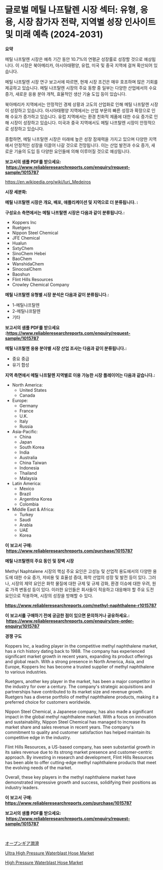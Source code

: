 <p><h1>글로벌 메틸 나프탈렌 시장 섹터: 유형, 응용, 시장 참가자 전략, 지역별 성장 인사이트 및 미래 예측 (2024-2031)</h1></p><p><strong>요약</strong></p>
<p><p>메틸 나프탈렌 시장은 예측 기간 동안 10.7%의 연평균 성장률로 성장할 것으로 예상됩니다. 이 시장은 북아메리카, 아시아태평양, 유럽, 미국 및 중국 지역에 걸쳐 확산되어 있습니다.</p><p>메틸 나프탈렌 시장 연구 보고서에 따르면, 현재 시장 조건은 매우 호조하며 많은 기회를 제공하고 있습니다. 메틸 나프탈렌 시장의 주요 동향 중 일부는 다양한 산업에서의 수요 증가, 새로운 응용 분야 개척, 효율적인 생산 기술 도입 등이 있습니다.</p><p>북아메리카 지역에서는 안정적인 경제 상황과 고도의 산업화로 인해 메틸 나프탈렌 시장이 성장하고 있습니다. 아시아태평양 지역에서는 산업 부문의 빠른 성장과 확장으로 인해 수요가 증가하고 있습니다. 유럽 지역에서는 환경 친화적 제품에 대한 수요 증가로 인해 시장이 성장하고 있습니다. 미국과 중국 지역에서도 메틸 나프탈렌 시장이 안정적으로 성장하고 있습니다.</p><p>종합하면, 메틸 나프탈렌 시장은 미래에 높은 성장 잠재력을 가지고 있으며 다양한 지역에서 안정적인 성장을 이끌어 나갈 것으로 전망됩니다. 이는 산업 발전과 수요 증가, 새로운 기술의 도입 등 다양한 요인들에 의해 이루어질 것으로 예상됩니다.</p></p>
<p><strong>보고서의 샘플 PDF를 받으세요: &nbsp;<a href="https://www.reliableresearchreports.com/enquiry/request-sample/1015787">https://www.reliableresearchreports.com/enquiry/request-sample/1015787</a></strong></p>
<p><a href="https://en.wikipedia.org/wiki/Iuri_Medeiros">https://en.wikipedia.org/wiki/Iuri_Medeiros</a></p>
<p><strong>시장 세분화:</strong></p>
<p><strong> 메틸 나프탈렌 시장은 개요, 배포, 애플리케이션 및 지역으로 더 분류됩니다. :</strong></p>
<p><strong>구성요소 측면에서는 메틸 나프탈렌 시장은 다음과 같이 분류됩니다.:</strong></p>
<p><ul><li>Koppers Inc</li><li>Ruetgers</li><li>Nippon Steel Chemical</li><li>JFE Chemical</li><li>Hualun</li><li>SxtyChem</li><li>SinoChem Hebei</li><li>BaoChem</li><li>WanshidaChem</li><li>SinocoalChem</li><li>Baoshun</li><li>Flint Hills Resources</li><li>Crowley Chemical Company</li></ul></p>
<p><strong> 메틸 나프탈렌 유형별 시장 분석은 다음과 같이 분류됩니다.:</strong></p>
<p><ul><li>1-메틸나프탈렌</li><li>2-메틸나프탈렌</li><li>기타</li></ul></p>
<p><strong>보고서의 샘플 PDF를 받으세요 :<a href="https://www.reliableresearchreports.com/enquiry/request-sample/1015787">https://www.reliableresearchreports.com/enquiry/request-sample/1015787</a></strong></p>
<p><strong> 메틸 나프탈렌 응용 분야별 시장 산업 조사는 다음과 같이 분류됩니다.:</strong></p>
<p><ul><li>중요 중급</li><li>유기 합성</li></ul></p>
<p><strong>지역 측면에서 메틸 나프탈렌 지역별로 이용 가능한 시장 플레이어는 다음과 같습니다.:</strong></p>
<p><ul>
    <li>
        North America:
        <ul>
            <li>United States</li>
            <li>Canada</li>
        </ul>
    </li>
    <li>
        Europe:
        <ul>
            <li>Germany</li>
            <li>France</li>
            <li>U.K.</li>
            <li>Italy</li>
            <li>Russia</li>
        </ul>
    </li>
    <li>
        Asia-Pacific:
        <ul>
            <li>China</li>
            <li>Japan</li>
            <li>South Korea</li>
            <li>India</li>
            <li>Australia</li>
            <li>China Taiwan</li>
            <li>Indonesia</li>
            <li>Thailand</li>
            <li>Malaysia</li>
        </ul>
    </li>
    <li>
        Latin America:
        <ul>
            <li>Mexico</li>
            <li>Brazil</li>
            <li>Argentina Korea</li>
            <li>Colombia</li>
        </ul>
    </li>
    <li>
        Middle East & Africa:
        <ul>
            <li>Turkey</li>
            <li>Saudi</li>
            <li>Arabia</li>
            <li>UAE</li>
            <li>Korea</li>
        </ul>
    </li>
    </ul></p>
<p><strong>이 보고서 구매: &nbsp;<a href="https://www.reliableresearchreports.com/purchase/1015787">https://www.reliableresearchreports.com/purchase/1015787</a></strong></p>
<p><strong>메틸 나프탈렌의 주요 동인 및 장벽 시장</strong></p>
<p><p>Methyl Naphtalene 시장의 핵심 주요 요인은 고성능 및 산업적 용도에서의 다양한 용도에 대한 수요 증가, 저비용 및 효율성 증대, 화학 산업의 성장 및 발전 등이 있다. 그러나, 시장의 제약 요인은 화학 물질에 대한 규제 및 규제 강화, 환경 이슈에 대한 우려, 원료 가격 변동성 등이 있다. 이러한 요인들은 회사들이 적응하고 대응해야 할 주요 도전 요인으로 작용하며, 시장의 성장을 방해할 수 있다.</p></p>
<p><strong><a href="https://www.reliableresearchreports.com/methyl-naphthalene-r1015787">https://www.reliableresearchreports.com/methyl-naphthalene-r1015787</a></strong></p>
<p><strong>이 보고서를 구매하기 전에 궁금한 점이 있으면 문의하거나 공유하세요.: &nbsp;<a href="https://www.reliableresearchreports.com/enquiry/pre-order-enquiry/1015787">https://www.reliableresearchreports.com/enquiry/pre-order-enquiry/1015787</a></strong></p>
<p><strong>경쟁 구도</strong></p>
<p><p>Koppers Inc, a leading player in the competitive methyl naphthalene market, has a rich history dating back to 1988. The company has experienced significant market growth in recent years, expanding its product offerings and global reach. With a strong presence in North America, Asia, and Europe, Koppers Inc has become a trusted supplier of methyl naphthalene to various industries.</p><p>Ruetgers, another key player in the market, has been a major competitor in the industry for over a century. The company's strategic acquisitions and partnerships have contributed to its market size and revenue growth. Ruetgers has a diverse portfolio of methyl naphthalene products, making it a preferred choice for customers worldwide.</p><p>Nippon Steel Chemical, a Japanese company, has also made a significant impact in the global methyl naphthalene market. With a focus on innovation and sustainability, Nippon Steel Chemical has managed to increase its market share and sales revenue in recent years. The company's commitment to quality and customer satisfaction has helped maintain its competitive edge in the industry.</p><p>Flint Hills Resources, a US-based company, has seen substantial growth in its sales revenue due to its strong market presence and customer-centric approach. By investing in research and development, Flint Hills Resources has been able to offer cutting-edge methyl naphthalene products that meet the evolving needs of the market.</p><p>Overall, these key players in the methyl naphthalene market have demonstrated impressive growth and success, solidifying their positions as industry leaders.</p></p>
<p><strong>이 보고서 구매: &nbsp; <a href="https://www.reliableresearchreports.com/purchase/1015787">https://www.reliableresearchreports.com/purchase/1015787</a></strong></p>
<p><strong>보고서의 샘플 PDF를 받으세요: &nbsp;<a href="https://www.reliableresearchreports.com/enquiry/request-sample/1015787">https://www.reliableresearchreports.com/enquiry/request-sample/1015787</a></strong><strong></strong></p>
<p>&nbsp;</p>
<p><p><a href="https://github.com/schmahlson/Market-Research-Report-List-3/blob/main/815193019914.md">オープンギア潤滑</a></p><p><a href="https://github.com/goldilocks06/Market-Research-Report-List-1/blob/main/ultra-high-pressure-waterblast-hose-market.md">Ultra High Pressure Waterblast Hose Market</a></p><p><a href="https://github.com/thomasBaker655/Market-Research-Report-List-1/blob/main/high-pressure-waterblast-hose-market.md">High Pressure Waterblast Hose Market</a></p></p>